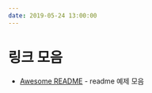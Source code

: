 ```yaml
---
date: 2019-05-24 13:00:00
---
```


# 링크 모음

- [Awesome README](https://github.com/matiassingers/awesome-readme) - readme 예제 모음